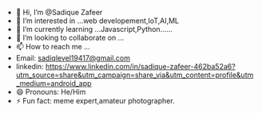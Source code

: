 - 👋 Hi, I’m @Sadique Zafeer
- 👀 I’m interested in ...web developement,IoT,AI,ML
- 🌱 I’m currently learning ...Javascript,Python......
- 💞️ I’m looking to collaborate on ...
- 📫 How to reach me ...
- Email: sadiqlevel19417@gmail.com
- linkedin: https://www.linkedin.com/in/sadique-zafeer-462ba52a6?utm_source=share&utm_campaign=share_via&utm_content=profile&utm_medium=android_app
- 😄 Pronouns: He/Him
- ⚡ Fun fact: meme expert,amateur photographer.

<!---
Sadiqlevel7x/Sadiqlevel7x is a ✨ special ✨ repository because its `README.md` (this file) appears on your GitHub profile.
You can click the Preview link to take a look at your changes.
--->
